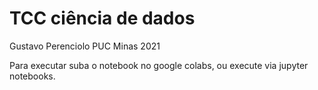 # TCC ciência de dados

Gustavo Perenciolo
PUC Minas 2021

Para executar suba o notebook no google colabs, ou execute via jupyter notebooks.
